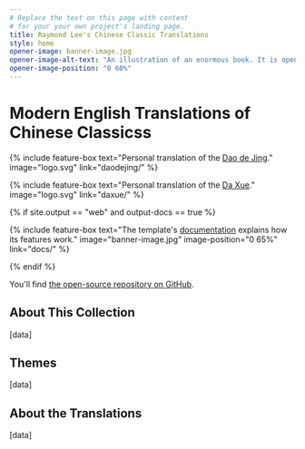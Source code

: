```yaml
---
# Replace the text on this page with content
# for your your own project's landing page.
title: Raymond Lee's Chinese Classic Translations
style: home
opener-image: banner-image.jpg
opener-image-alt-text: "An illustration of an enormous book. It is open, and its pages are each filled with an image of a starry sky. Beside the book, a man stands and looks at the pages. The book is bigger than he is."
opener-image-position: "0 60%"
---
```


# Modern English Translations of Chinese Classicss

<div class="feature-boxes">

{% include feature-box
   text="Personal translation of the [Dao de Jing](daodejing/)."
   image="logo.svg"
   link="daodejing/"
%}

{% include feature-box
   text="Personal translation of the [Da Xue](daxue/)."
   image="logo.svg"
   link="daxue/"
%}

{% if site.output == "web" and output-docs == true %}

{% include feature-box
   text="The template's [documentation](docs/) explains how its features work."
   image="banner-image.jpg"
   image-position="0 65%"
   link="docs/"
%}

{% endif %}

</div>

You'll find [the open-source repository on GitHub](https://github.com/electricbookworks/electric-book).

<div class="color-panel background-000 text-fff links-ccc" markdown="1">

## About This Collection

[data]

</div>

## Themes 

[data]

## About the Translations

[data]